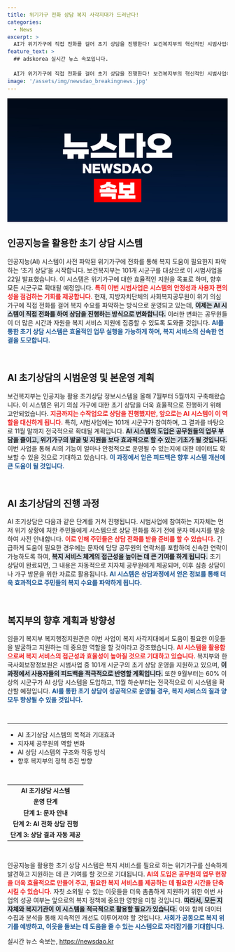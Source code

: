```yaml
---
title: 위기가구 전화 상담 복지 사각지대가 드러난다!
categories:
  - News
excerpt: >
  AI가 위기가구에 직접 전화를 걸어 초기 상담을 진행한다! 보건복지부의 혁신적인 시범사업이 복지 서비스의 혁신을 예고하며, 11월부터 전국으로 확대된다. 지금, 복지 사각지대를 줄이기 위한 AI의 힘을 확인해보세요!
feature_text: >
  ## adskorea 실시간 뉴스 속보입니다.

  AI가 위기가구에 직접 전화를 걸어 초기 상담을 진행한다! 보건복지부의 혁신적인 시범사업이 복지 서비스의 혁신을 예고하며, 11월부터 전국으로 확대된다. 지금, 복지 사각지대를 줄이기 위한 AI의 힘을 확인해보세요!
image: '/assets/img/newsdao_breakingnews.jpg'
---
```


<p><img src="/assets/img/newsdao_breakingnews.jpg" alt="adskorea 속보" /></p>

<h2 data-ke-size="size26">인공지능을 활용한 초기 상담 시스템</h2>

<p data-ke-size="size16">인공지능(AI) 시스템이 사전 파악된 위기가구에 전화를 통해 복지 도움이 필요한지 파악하는 ‘초기 상담’을 시작합니다. 보건복지부는 101개 시군구를 대상으로 이 시범사업을 22일 발표했습니다. 이 시스템은 위기가구에 대한 효율적인 지원을 목표로 하며, 향후 모든 시군구로 확대될 예정입니다. <b><span style="color: #ee2323;">특히 이번 시범사업은 시스템의 안정성과 사용자 편의성을 점검하는 기회를 제공합니다.</span></b> 현재, 지방자치단체의 사회복지공무원이 위기 의심 가구에 직접 전화를 걸어 복지 수요를 파악하는 방식으로 운영되고 있는데, <b><span style="background-color: #21538527;">이제는 AI 시스템이 직접 전화를 하여 상담을 진행하는 방식으로 변화합니다.</span></b> 이러한 변화는 공무원들이 더 많은 시간과 자원을 복지 서비스 지원에 집중할 수 있도록 도와줄 것입니다. <b><span style="color: #1a5490;">AI를 통한 초기 상담 시스템은 효율적인 업무 실행을 가능하게 하며, 복지 서비스의 신속한 연결을 도모합니다.</span></b></p>

<p data-ke-size="size16">&nbsp;</p>

<h2 data-ke-size="size26">AI 초기상담의 시범운영 및 본운영 계획</h2>

<p data-ke-size="size16">보건복지부는 인공지능 활용 초기상담 정보시스템을 올해 7월부터 5월까지 구축해왔습니다. 이 시스템은 위기 의심 가구에 대한 초기 상담을 더욱 효율적으로 진행하기 위해 고안되었습니다. <b><span style="color: #ee2323;">지금까지는 수작업으로 상담을 진행했지만, 앞으로는 AI 시스템이 이 역할을 대신하게 됩니다.</span></b> 특히, 시범사업에는 101개 시군구가 참여하며, 그 결과를 바탕으로 11월 말까지 전국적으로 확대될 계획입니다. <b><span style="background-color: #21538527;">AI 시스템의 도입은 공무원들의 업무 부담을 줄이고, 위기가구의 발굴 및 지원을 보다 효과적으로 할 수 있는 기초가 될 것입니다.</span></b> 이번 사업을 통해 AI의 기능이 얼마나 안정적으로 운영될 수 있는지에 대한 데이터도 확보할 수 있을 것으로 기대하고 있습니다. <b><span style="color: #1a5490;">이 과정에서 얻은 피드백은 향후 시스템 개선에 큰 도움이 될 것입니다.</span></b></p>

<p data-ke-size="size16">&nbsp;</p>

<h2 data-ke-size="size26">AI 초기상담의 진행 과정</h2>

<p data-ke-size="size16">AI 초기상담은 다음과 같은 단계를 거쳐 진행됩니다. 시범사업에 참여하는 지자체는 먼저 위기 상황에 처한 주민들에게 시스템으로 상담 전화를 하기 전에 문자 메시지를 발송하여 사전 안내합니다. <b><span style="color: #ee2323;">이로 인해 주민들은 상담 전화를 받을 준비를 할 수 있습니다.</span></b> 긴급하게 도움이 필요한 경우에는 문자에 담당 공무원의 연락처를 포함하여 신속한 연락이 가능하도록 하여, <b><span style="background-color: #21538527;">복지 서비스 체계의 접근성을 높이는 데 큰 기여를 하게 됩니다.</span></b> 초기 상담이 완료되면, 그 내용은 자동적으로 지자체 공무원에게 제공되며, 이후 심층 상담이나 가구 방문을 위한 자료로 활용됩니다. <b><span style="color: #1a5490;">AI 시스템은 상담과정에서 얻은 정보를 통해 더욱 효과적으로 주민들의 복지 수요를 파악하게 됩니다.</span></b></p>

<p data-ke-size="size16">&nbsp;</p>

<h2 data-ke-size="size26">복지부의 향후 계획과 방향성</h2>

<p data-ke-size="size16">임을기 복지부 복지행정지원관은 이번 사업이 복지 사각지대에서 도움이 필요한 이웃들을 발굴하고 지원하는 데 중요한 역할을 할 것이라고 강조했습니다. <b><span style="color: #ee2323;">AI 시스템을 활용함으로써 복지 서비스의 접근성과 효율성이 높아질 것으로 기대하고 있습니다.</span></b> 복지부와 한국사회보장정보원은 시범사업 중 101개 시군구의 초기 상담 운영을 지원하고 있으며, <b><span style="background-color: #21538527;">이 과정에서 사용자들의 피드백을 적극적으로 반영할 계획입니다.</span></b> 또한 9월부터는 60% 이상의 시군구가 AI 상담 시스템을 도입하고, 11월 하순부터는 전국적으로 이 시스템을 확산할 예정입니다. <b><span style="color: #1a5490;">AI를 통한 초기 상담이 성공적으로 운영될 경우, 복지 서비스의 질과 양 모두 향상될 수 있을 것입니다.</span></b></p>

<p data-ke-size="size16">&nbsp;</p>

<hr>

<ul>
  <li>AI 초기상담 시스템의 목적과 기대효과</li>
  <li>지자체 공무원의 역할 변화</li>
  <li>AI 상담 시스템의 구조와 작동 방식</li>
  <li>향후 복지부의 정책 추진 방향</li>
</ul>

<p data-ke-size="size16">&nbsp;</p>

<table>
  <tr>
    <td style="text-align: center; height: 17px;"><b>AI 초기상담 시스템</b></td>
  </tr>
  <tr>
    <td style="text-align: center; height: 17px;"><b>운영 단계</b></td>
  </tr>
  <tr>
    <td style="text-align: center; height: 17px;"><b>단계 1: 문자 안내</b></td>
  </tr>
  <tr>
    <td style="text-align: center; height: 17px;"><b>단계 2: AI 전화 상담 진행</b></td>
  </tr>
  <tr>
    <td style="text-align: center; height: 17px;"><b>단계 3: 상담 결과 자동 제공</b></td>
  </tr>
</table>

<p data-ke-size="size16">&nbsp;</p>

<p data-ke-size="size16">인공지능을 활용한 초기 상담 시스템은 복지 서비스를 필요로 하는 위기가구를 신속하게 발견하고 지원하는 데 큰 기여를 할 것으로 기대됩니다. <b><span style="color: #ee2323;">AI의 도입은 공무원의 업무 현장을 더욱 효율적으로 만들어 주고, 필요한 복지 서비스를 제공하는 데 필요한 시간을 단축시킬 수 있습니다.</span></b> 자칫 소외될 수 있는 이웃들을 더욱 촘촘하게 지원하기 위한 이번 사업의 성공 여부는 앞으로의 복지 정책에 중요한 영향을 미칠 것입니다. <b><span style="background-color: #21538527;">따라서, 모든 지자체와 복지기관이 이 시스템을 적극적으로 활용할 필요가 있습니다.</span></b> 이와 함께 데이터 수집과 분석을 통해 지속적인 개선도 이루어져야 할 것입니다. <b><span style="color: #1a5490;">사회가 공동으로 복지 위기를 예방하고, 이웃을 돌보는 데 도움을 줄 수 있는 시스템으로 자리잡기를 기대합니다.</span></b></p>
실시간 뉴스 속보는, <a href="https://newsdao.kr" rel="dofollow">https://newsdao.kr</a>


